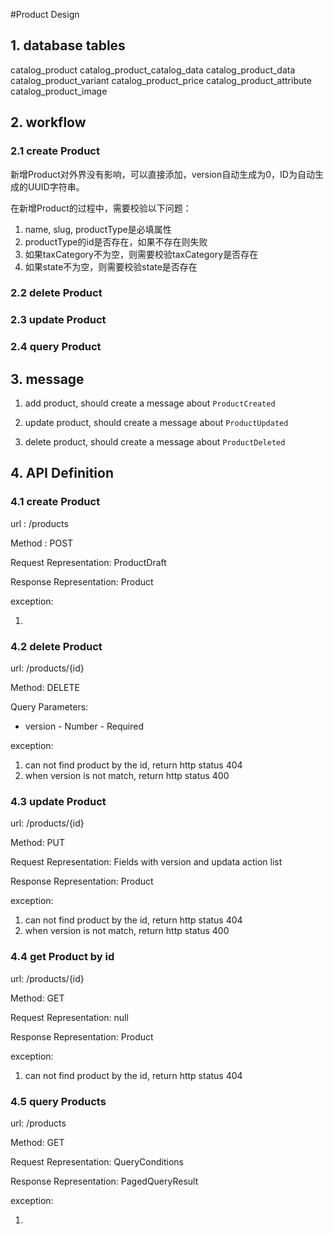 #Product Design

## 1. database tables
catalog_product
catalog_product_catalog_data
catalog_product_data
catalog_product_variant
catalog_product_price
catalog_product_attribute
catalog_product_image

## 2. workflow

### 2.1 create Product

新增Product对外界没有影响，可以直接添加，version自动生成为0，ID为自动生成的UUID字符串。

在新增Product的过程中，需要校验以下问题：

1. name, slug, productType是必填属性
2. productType的id是否存在，如果不存在则失败
3. 如果taxCategory不为空，则需要校验taxCategory是否存在
4. 如果state不为空，则需要校验state是否存在










### 2.2 delete Product

### 2.3 update Product

### 2.4 query Product

## 3. message

1. add product, should create a message about `ProductCreated`

2. update product, should create a message about `ProductUpdated`

3. delete product, should create a message about `ProductDeleted`

## 4. API Definition

### 4.1 create Product

url : /products

Method : POST

Request Representation: ProductDraft

Response Representation: Product

exception:

1. 

### 4.2 delete Product

url: /products/{id}

Method: DELETE

Query Parameters:

* version - Number - Required

exception:

1. can not find product by the id, return http status 404
2. when version is not match, return http status 400

### 4.3 update Product

url: /products/{id}

Method: PUT

Request Representation: Fields with version and updata action list

Response Representation: Product

exception:

1. can not find product by the id, return http status 404
2. when version is not match, return http status 400

### 4.4 get Product by id

url: /products/{id}

Method: GET

Request Representation: null

Response Representation: Product

exception:

1. can not find product by the id, return http status 404

### 4.5 query Products

url: /products

Method: GET

Request Representation: QueryConditions

Response Representation: PagedQueryResult<Product>

exception:

1. 